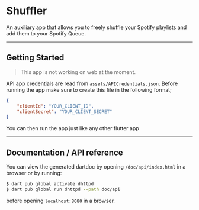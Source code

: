 # Shuffler

An auxiliary app that allows you to freely shuffle your Spotify playlists and add them to your Spotify Queue.

---

## Getting Started

> This app is not working on web at the moment.

API app credentials are read from `assets/APICredentials.json`. Before running the app make sure to create this file in the following format;

```json
{
    "clientId": "YOUR_CLIENT_ID",
    "clientSecret": "YOUR_CLIENT_SECRET"
}
```

You can then run the app just like any other flutter app

---

## Documentation / API reference

You can view the generated dartdoc by opening `/doc/api/index.html` in a browser or by running:

```bash
$ dart pub global activate dhttpd
$ dart pub global run dhttpd --path doc/api
```

before opening `localhost:8080` in a browser.